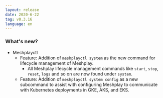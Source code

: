 ```yaml
---
layout: release
date: 2020-6-22
tag: v0.3.16
language: en
---
```


### What's new?

- Meshplayctl
  - Feature: Addition of `meshplayctl system` as the new command for lifecycle management of Meshplay.
    - All Meshplay lifecycle management commands like `start`, `stop`, `reset`, `logs` and so on are now found under `system`.
  - Feature: Addition of `meshplayctl system config` as a new subcommand to assist with configuring Meshplay to communicate with Kubernetes deployments in GKE, AKS, and EKS.


